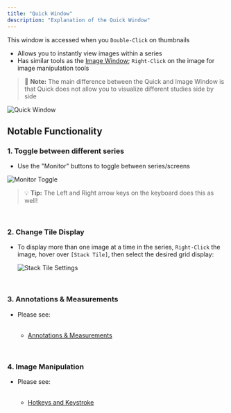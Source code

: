 ```yaml
---
title: "Quick Window"
description: "Explanation of the Quick Window"
---
```


This window is accessed when you `Double-Click` on thumbnails
- Allows you to instantly view images within a series
- Has similar tools as the [Image Window](/en/image-window); `Right-Click` on the image for image manipulation tools

> 📝 **Note:** The main difference between the Quick and Image Window is that Quick does not allow you to visualize different studies side by side

![Quick Window](/basics/quick-window.png)

## Notable Functionality

### 1. Toggle between different series

- Use the "Monitor" buttons to toggle between series/screens

![Monitor Toggle](/basics/monitor-btn.png)

> 💡 **Tip:** The Left and Right arrow keys on the keyboard does this as well!

<br />

### 2. Change Tile Display

- To display more than one image at a time in the series, `Right-Click` the image, hover over `[Stack Tile]`, then select the desired grid display:

    ![Stack Tile Settings](/basics/stack-tile.png)

<br />

### 3. Annotations & Measurements

- Please see:

    <br />

    - [Annotations & Measurements](/en/text-and-distance)

<br />

### 4. Image Manipulation

- Please see:

    <br />

    - [Hotkeys and Keystroke](/en/keystrokes)

<br /><br /><br /><br />